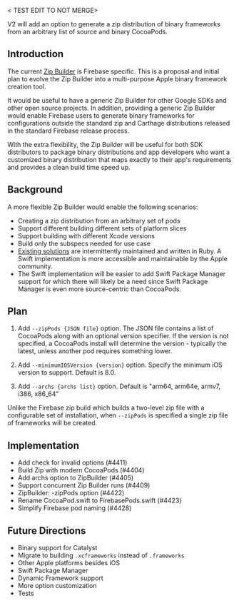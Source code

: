 < TEST EDIT TO NOT MERGE>

V2 will add an option to generate a zip distribution of binary frameworks from an arbitrary list
of source and binary CocoaPods.

## Introduction

The current [Zip Builder](https://github.com/firebase/firebase-ios-sdk/tree/master/ZipBuilder)
is Firebase specific. This is a proposal and initial plan to evolve the Zip Builder into a
multi-purpose Apple binary framework creation tool.

It would be useful to have a generic
Zip Builder for other Google SDKs and other open source projects. In addition,
providing a generic Zip Builder would enable Firebase users to generate binary
frameworks for configurations outside the standard zip and Carthage distributions
released in the standard Firebase release process.

With the extra flexibility, the Zip Builder will be useful for both SDK distributors
to package binary distributions and app developers who want a customized binary
distribution that maps exactly to their app's requirements and provides a clean
build time speed up.


## Background

A more flexible Zip Builder would enable the following scenarios:

  * Creating a zip distribution from an arbitrary set of pods
  * Support different building different sets of platform slices
  * Support building with different Xcode versions
  * Build only the subspecs needed for use case
  * [Existing solutions](https://github.com/firebase/firebase-ios-sdk/issues/4284#issuecomment-552677044)
  are intermittently maintained and written in Ruby. A Swift implementation is
  more accessible and maintainable by the Apple community.
  * The Swift implementation will be easier to add Swift Package Manager support for which
  there will likely be a need since Swift Package Manager is even more source-centric than
  CocoaPods.

## Plan

  1. Add `--zipPods {JSON file}` option. The JSON file contains a list of CocoaPods
  along with an optional version specifier. If the version is not specified, a CocoaPods
  install will determine the version - typically the latest, unless another pod requires
  something lower.

  1. Add `--minimumIOSVersion {version}` option. Specify the minimum iOS version to support.
  Default is 8.0.

  1. Add `--archs {archs list}` option. Default is "arm64, arm64e, armv7, i386, x86_64"

Unlike the Firebase zip build which builds a two-level zip file with a configurable set of
installation, when `--zipPods` is specified a single zip file of frameworks will be created.

## Implementation
  * Add check for invalid options (#4411)
  * Build Zip with modern CocoaPods (#4404)
  * Add archs option to ZipBuilder (#4405)
  * Support concurrent Zip Builder runs (#4409)
  * ZipBuilder: -zipPods option (#4422)
  * Rename CocoaPod.swift to FirebasePods.swift (#4423)
  * Simplify Firebase pod naming (#4428)

## Future Directions

  * Binary support for Catalyst
  * Migrate to building `.xcframeworks` instead of `.frameworks`
  * Other Apple platforms besides iOS
  * Swift Package Manager
  * Dynamic Framework support
  * More option customization
  * Tests
